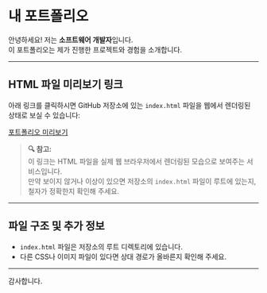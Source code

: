 # 내 포트폴리오

안녕하세요! 저는 **소프트웨어 개발자**입니다.  
이 포트폴리오는 제가 진행한 프로젝트와 경험을 소개합니다.

---

## HTML 파일 미리보기 링크

아래 링크를 클릭하시면 GitHub 저장소에 있는 `index.html` 파일을 웹에서 렌더링된 상태로 보실 수 있습니다:

[포트폴리오 미리보기](https://htmlpreview.github.io)

> **🔍 참고:**  
> 이 링크는 HTML 파일을 실제 웹 브라우저에서 렌더링된 모습으로 보여주는 서비스입니다.  
> 만약 보이지 않거나 이상이 있으면 저장소의 `index.html` 파일이 루트에 있는지, 철자가 정확한지 확인해 주세요.

---

## 파일 구조 및 추가 정보

- `index.html` 파일은 저장소의 루트 디렉토리에 있습니다.  
- 다른 CSS나 이미지 파일이 있다면 상대 경로가 올바른지 확인해 주세요.

---

감사합니다.
